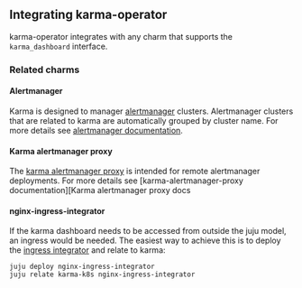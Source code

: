 ## Integrating karma-operator
karma-operator integrates with any charm that supports the `karma_dashboard`
interface.

### Related charms
#### Alertmanager
Karma is designed to manager [alertmanager][Alertmanager operator] clusters.
Alertmanager clusters that are related to karma are automatically grouped by
cluster name. For more details see
[alertmanager documentation][Alertmanager docs].

#### Karma alertmanager proxy
The [karma alertmanager proxy][Karma alertmanager proxy operator]
is intended for remote alertmanager deployments.
For more details see
[karma-alertmanager-proxy documentation][Karma alertmanager proxy docs

#### nginx-ingress-integrator
If the karma dashboard needs to be accessed from outside the juju model, an
ingress would be needed. The easiest way to achieve this is to deploy the
[ingress integrator][Ingress operator] and relate to karma:

```shell
juju deploy nginx-ingress-integrator
juju relate karma-k8s nginx-ingress-integrator
```

[Ingress operator]: https://charmhub.io/nginx-ingress-integrator
[Alertmanager operator]: https://charmhub.io/alertmanager-k8s
[Karma alertmanager proxy operator]: https://charmhub.io/karma-alertmanager-proxy-k8s
[gh:Karma alertmanager proxy operator]: https://github.com/canonical/karma-alertmanager-proxy-operator
[gh:Karma alertmanager proxy docs]: https://github.com/canonical/karma-alertmanager-proxy-operator/blob/main/INTEGRATING.md
[Alertmanager docs]: https://github.com/canonical/alertmanager-operator/blob/main/INTEGRATING.md
